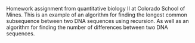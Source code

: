 Homework assignment from quantitative biology II at Colorado School of Mines. This is an example of an algorithm for finding the longest common subsequence between two DNA sequences using recursion. As well as an algorithm for finding the number of differences between two DNA sequences.

